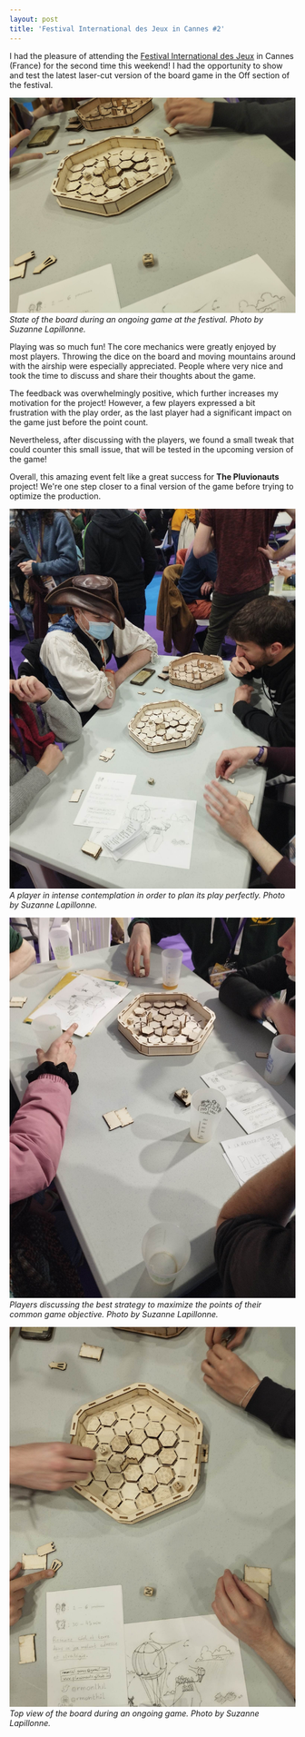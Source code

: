 ```yaml
---
layout: post
title: 'Festival International des Jeux in Cannes #2'
---
```


I had the pleasure of attending the [Festival International des Jeux](https://www.festivaldesjeux-cannes.com/en/) in Cannes (France) for the second time this weekend! 
I had the opportunity to show and test the latest laser-cut version of the board game in the Off section of the festival.

![Festival Picture 2](/assets/images/pics/2023-2-26-fij-cannes/2.jpg)
*State of the board during an ongoing game at the festival. Photo by Suzanne Lapillonne.*

Playing was so much fun! The core mechanics were greatly enjoyed by most players. 
Throwing the dice on the board and moving mountains around with the airship were especially appreciated.
People where very nice and took the time to discuss and share their thoughts about the game.

The feedback was overwhelmingly positive, which further increases my motivation for the project! 
However, a few players expressed a bit frustration with the play order, as the last player had a significant impact on the game just before the point count.

Nevertheless, after discussing with the players, we found a small tweak that could counter this small issue, that will be tested in the upcoming version of the game!

Overall, this amazing event felt like a great success for **The Pluvionauts** project!
We're one step closer to a final version of the game before trying to optimize the production.

![Festival Picture 3](/assets/images/pics/2023-2-26-fij-cannes/3.jpg)
*A player in intense contemplation in order to plan its play perfectly. Photo by Suzanne Lapillonne.*

![Festival Picture 0](/assets/images/pics/2023-2-26-fij-cannes/0.jpg)
*Players discussing the best strategy to maximize the points of their common game objective. Photo by Suzanne Lapillonne.*

![Festival Picture 1](/assets/images/pics/2023-2-26-fij-cannes/1.jpg)
*Top view of the board during an ongoing game. Photo by Suzanne Lapillonne.*
